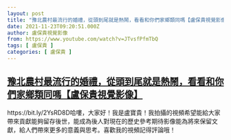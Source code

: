 ```yaml
---
layout: post
title: "豫北農村最流行的婚禮，從頭到尾就是熱鬧，看看和你們家鄉類同嗎【盧保貴視覺影像】"
date: 2021-11-23T09:20:51.000Z
author: 盧保貴視覺影像
from: https://www.youtube.com/watch?v=JTvsfPfmTbQ
tags: [ 盧保貴 ]
categories: [ 盧保貴 ]
---
```

<!--1637659251000-->
[豫北農村最流行的婚禮，從頭到尾就是熱鬧，看看和你們家鄉類同嗎【盧保貴視覺影像】](https://www.youtube.com/watch?v=JTvsfPfmTbQ)
------

<div>
https://bit.ly/2YsRD8D哈嘍，大家好！我是盧寶貴！我拍攝的視頻希望能給大家帶來貢獻能夠留存後世，能成為後人對現在的歷史參考期待影像能為將來保留文獻，給人們帶來更多的意義與思考。喜歡我的視頻記得評論哦！
</div>

